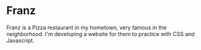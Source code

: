 # Franz

Franz is a Pizza restaurant in my hometown, very famous in the neighborhood. I'm developing a website for them to practice with CSS and Javascript.
